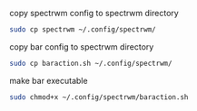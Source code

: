 copy spectrwm config to spectrwm directory
```bash
sudo cp spectrwm ~/.config/spectrwm/
```
copy bar config to spectrwm directory
```bash
sudo cp baraction.sh ~/.config/spectrwm/
```
make bar executable
```bash
sudo chmod+x ~/.config/spectrwm/baraction.sh
```
